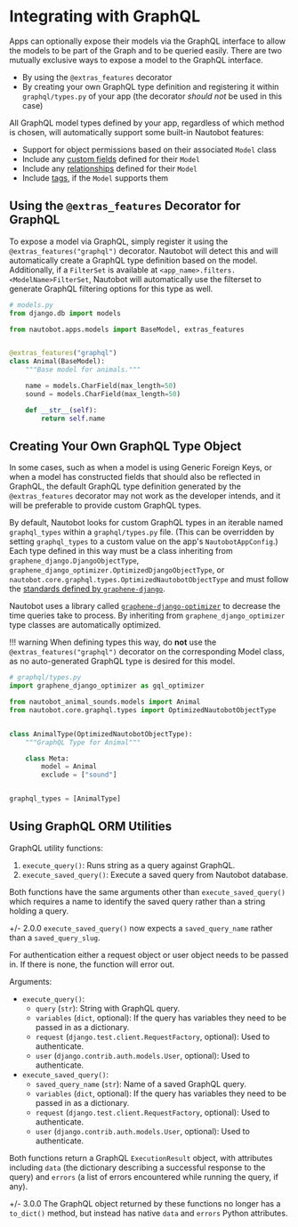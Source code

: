 # Integrating with GraphQL

Apps can optionally expose their models via the GraphQL interface to allow the models to be part of the Graph and to be queried easily. There are two mutually exclusive ways to expose a model to the GraphQL interface.

* By using the `@extras_features` decorator
* By creating your own GraphQL type definition and registering it within `graphql/types.py` of your app (the decorator _should not_ be used in this case)

All GraphQL model types defined by your app, regardless of which method is chosen, will automatically support some built-in Nautobot features:

* Support for object permissions based on their associated `Model` class
* Include any [custom fields](../../../../user-guide/platform-functionality/customfield.md) defined for their `Model`
* Include any [relationships](../../../../user-guide/platform-functionality/relationship.md) defined for their `Model`
* Include [tags](../../../../user-guide/platform-functionality/tag.md), if the `Model` supports them

## Using the `@extras_features` Decorator for GraphQL

To expose a model via GraphQL, simply register it using the `@extras_features("graphql")` decorator. Nautobot will detect this and will automatically create a GraphQL type definition based on the model. Additionally, if a `FilterSet` is available at `<app_name>.filters.<ModelName>FilterSet`, Nautobot will automatically use the filterset to generate GraphQL filtering options for this type as well.

```python
# models.py
from django.db import models

from nautobot.apps.models import BaseModel, extras_features


@extras_features("graphql")
class Animal(BaseModel):
    """Base model for animals."""

    name = models.CharField(max_length=50)
    sound = models.CharField(max_length=50)

    def __str__(self):
        return self.name
```

## Creating Your Own GraphQL Type Object

In some cases, such as when a model is using Generic Foreign Keys, or when a model has constructed fields that should also be reflected in GraphQL, the default GraphQL type definition generated by the `@extras_features` decorator may not work as the developer intends, and it will be preferable to provide custom GraphQL types.

By default, Nautobot looks for custom GraphQL types in an iterable named `graphql_types` within a `graphql/types.py` file. (This can be overridden by setting `graphql_types` to a custom value on the app's `NautobotAppConfig`.) Each type defined in this way must be a class inheriting from `graphene_django.DjangoObjectType`, `graphene_django_optimizer.OptimizedDjangoObjectType`, or `nautobot.core.graphql.types.OptimizedNautobotObjectType` and must follow the [standards defined by `graphene-django`](https://docs.graphene-python.org/projects/django/en/latest/queries/).

Nautobot uses a library called [`graphene-django-optimizer`](https://github.com/tfoxy/graphene-django-optimizer) to decrease the time queries take to process. By inheriting from `graphene_django_optimizer` type classes are automatically optimized.

!!! warning
    When defining types this way, do **not** use the `@extras_features("graphql")` decorator on the corresponding Model class, as no auto-generated GraphQL type is desired for this model.

```python
# graphql/types.py
import graphene_django_optimizer as gql_optimizer

from nautobot_animal_sounds.models import Animal
from nautobot.core.graphql.types import OptimizedNautobotObjectType


class AnimalType(OptimizedNautobotObjectType):
    """GraphQL Type for Animal"""

    class Meta:
        model = Animal
        exclude = ["sound"]


graphql_types = [AnimalType]
```

## Using GraphQL ORM Utilities

GraphQL utility functions:

1. `execute_query()`: Runs string as a query against GraphQL.
2. `execute_saved_query()`: Execute a saved query from Nautobot database.

Both functions have the same arguments other than `execute_saved_query()` which requires a name to identify the saved query rather than a string holding a query.

+/- 2.0.0
    `execute_saved_query()` now expects a `saved_query_name` rather than a `saved_query_slug`.

For authentication either a request object or user object needs to be passed in. If there is none, the function will error out.

Arguments:

* `execute_query()`:
    * `query` (`str`): String with GraphQL query.
    * `variables` (`dict`, optional): If the query has variables they need to be passed in as a dictionary.
    * `request` (`django.test.client.RequestFactory`, optional): Used to authenticate.
    * `user` (`django.contrib.auth.models.User`, optional): Used to authenticate.
* `execute_saved_query()`:
    * `saved_query_name` (`str`): Name of a saved GraphQL query.
    * `variables` (`dict`, optional): If the query has variables they need to be passed in as a dictionary.
    * `request` (`django.test.client.RequestFactory`, optional): Used to authenticate.
    * `user` (`django.contrib.auth.models.User`, optional): Used to authenticate.

Both functions return a GraphQL `ExecutionResult` object, with attributes including `data` (the dictionary describing a successful response to the query) and `errors` (a list of errors encountered while running the query, if any).

+/- 3.0.0
    The GraphQL object returned by these functions no longer has a `to_dict()` method, but instead has native `data` and `errors` Python attributes.
